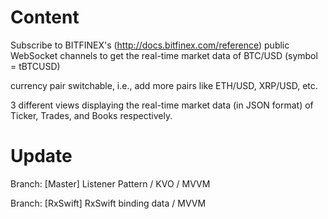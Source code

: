# Content 
Subscribe to BITFINEX's (http://docs.bitfinex.com/reference) public WebSocket channels to
get the real-time market data of BTC/USD (symbol = tBTCUSD)

currency pair switchable, i.e., add more pairs like ETH/USD, XRP/USD, etc.

3 different views displaying the real-time market data (in JSON format) of
Ticker, Trades, and Books respectively.


# Update
Branch: [Master] Listener Pattern / KVO / MVVM

Branch: [RxSwift] RxSwift binding data / MVVM
